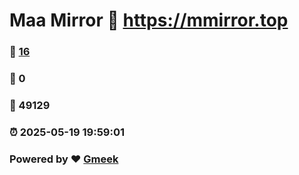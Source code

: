 # Maa Mirror :link: https://mmirror.top 
### :page_facing_up: [16](https://mmirror.top/tag.html) 
### :speech_balloon: 0 
### :hibiscus: 49129 
### :alarm_clock: 2025-05-19 19:59:01 
### Powered by :heart: [Gmeek](https://github.com/Meekdai/Gmeek)
